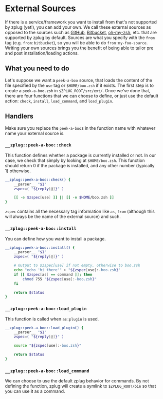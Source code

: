 # External Sources

If there is a service/framework you want to install from that's not supported
by zplug (yet!), you can add your own. We call these external sources as
opposed to the sources such as [GitHub](https://github.com),
[Bitbucket](https://bitbucket.org),
[oh-my-zsh](https://github.com/robbyrussell/oh-my-zsh), etc. that are
supported by zplug by default. Sources are what you specify with the `from`
tag (e.g. `from:bitbucket`), so you will be able to do `from:my-foo-source`.
Writing your own sources brings you the benefit of being able to tailor pre
and post installation/loading actions.

## What you need to do

Let's suppose we want a `peek-a-boo` source, that loads the content of the
file specified by the `use` tag or `$HOME/boo.zsh` if it exists. The first
step is to create a `peek-a-boo.zsh` in `$ZPLUG_ROOT/src/ext/`. Once we've
done that, there are four functions that we can choose to define, or just use
the default action: `check`, `install`, `load_command`, and `load_plugin`.

## Handlers

Make sure you replace the `peek-a-boo`s in the function name with whatever
name your external source is.

### `__zplug::peek-a-boo::check`

This function defines whether a package is currently installed or not. In our
case, we check that simply by looking at `$HOME/boo.zsh`. This function should
return 0 if the package is installed, and any other number (typically 1)
otherwise.

```zsh
__zplug::peek-a-boo::check() {
    __parser__ "$1"
    zspec=( "${reply[@]}" )

    [[ -e $zspec[use] ]] || [[ -e $HOME/boo.zsh ]]
}
```

`zspec` contains all the necessary tag information like `as`, `from` (although
this will always be the name of the external source) and such.

### `__zplug::peek-a-boo::install`

You can define how you want to install a package.

```zsh
__zplug::peek-a-boo::install() {
    __parser__ "$1"
    zspec=( "${reply[@]}" )

    # Output to $zspec[use] if not empty, otherwise to boo.zsh
    echo "echo 'hi there'" > "${zspec[use]:-boo.zsh}"
    if [[ $zspec[as] == command ]]; then
        chmod 755 "${zspec[use]:-boo.zsh}"
    fi

    return $status
}
```

### `__zplug::peek-a-boo::load_plugin`

This function is called when `as:plugin` is used.

```zsh
__zplug::peek-a-boo::load_plugin() {
    __parser__ "$1"
    zspec=( "${reply[@]}" )

    source "${zspec[use]:-boo.zsh}"

    return $status
}
```

### `__zplug::peek-a-boo::load_command`

We can choose to use the default zplug behavior for commands. By not defining
the function, zplug will create a symlink to `$ZPLUG_ROOT/bin` so that you can
use it as a command.
